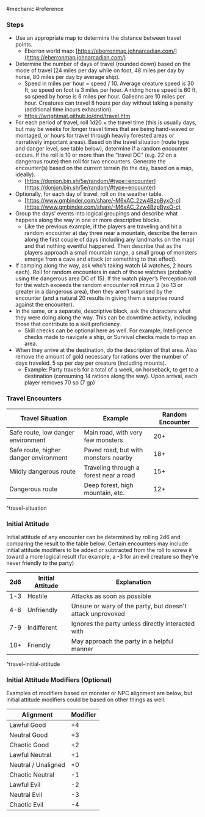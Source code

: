 #mechanic #reference

### Steps

- Use an appropriate map to determine the distance between travel points.
    - Eberron world map: [https://eberronmap.johnarcadian.com/](https://eberronmap.johnarcadian.com/)
- Determine the number of days of travel (rounded down) based on the mode of travel (24 miles per day while on foot, 48 miles per day by horse, 80 miles per day by average ship).
    - Speed in miles per hour = speed / 10. Average creature speed is 30 ft, so speed on foot is 3 miles per hour. A riding horse speed is 60 ft, so speed by horse is 6 miles per hour. Galleons are 10 miles per hour. Creatures can travel 8 hours per day without taking a penalty (additional time incurs exhaustion).
    - https://wrightmat.github.io/dnd/travel.htm
- For each period of travel, roll 1d20 + the travel time (this is usually days, but may be weeks for longer travel times that are being hand-waved or montaged, or hours for travel through heavily forested areas or narratively important areas). Based on the travel situation (route type and danger level, see table below), determine if a random encounter occurs. If the roll is 10 or more than the “travel DC” (e.g. 22 on a dangerous route) then roll for two encounters. Generate the encounter(s) based on the current terrain (to the day, based on a map, ideally).
    - [https://donjon.bin.sh/5e/random/#type=encounter](https://donjon.bin.sh/5e/random/#type=encounter)
- Optionally, for each day of travel, roll on the weather table.
    - [https://www.gmbinder.com/share/-M6xAC_2zw4BzpByxO-c](https://www.gmbinder.com/share/-M6xAC_2zw4BzpByxO-c)
- Group the days' events into logical groupings and describe what happens along the way in one or more descriptive blocks.
    - Like the previous example, if the players are traveling and hit a random encounter at day three near a mountain, describe the terrain along the first couple of days (including any landmarks on the map) and that nothing eventful happened. Then describe that as the players approach a small mountain range, a small group of monsters emerge from a cave and attack (or something to that effect).
- If camping along the way, ask who’s taking watch (4 watches, 2 hours each). Roll for random encounters in each of those watches (probably using the dangerous area DC of 15). If the watch player’s Perception roll for the watch exceeds the random encounter roll minus 2 (so 13 or greater in a dangerous area), then they aren’t surprised by the encounter (and a natural 20 results in giving them a surprise round against the encounter).
- In the same, or a separate, descriptive block, ask the characters what they were doing along the way. This can be downtime activity, including those that contribute to a skill proficiency.
    - Skill checks can be optional here as well. For example, Intelligence checks made to navigate a ship, or Survival checks made to map an area.
- When they arrive at the destination, do the description of that area. Also remove the amount of gold necessary for rations over the number of days traveled. 5 sp per day per creature (including mounts).
    - Example: Party travels for a total of a week, on horseback, to get to a destination (consuming 14 rations along the way). Upon arrival, each player removes 70 sp (7 gp)

### Travel Encounters

| Travel Situation                      | Example                                | Random Encounter |
| ------------------------------------- | -------------------------------------- | ---------------- |
| Safe route, low danger environment    | Main road, with very few monsters      | 20+              |
| Safe route, higher danger environment | Paved road, but with monsters nearby   | 18+              |
| Mildly dangerous route                | Traveling through a forest near a road | 15+              |
| Dangerous route                       | Deep forest, high mountain, etc.       | 12+              |
^travel-situation

### Initial Attitude

Initial attitude of any encounter can be determined by rolling 2d6 and comparing the result to the table below. Certain encounters may include initial attitude modifiers to be added or subtracted from the roll to screw it toward a more logical result (for example, a -3 for an evil creature so they're never friendly to the party)

| 2d6 | Initial Attitude | Explanation                                                |
| --- | ---------------- | ---------------------------------------------------------- |
| 1-3 | Hostile          | Attacks as soon as possible                                |
| 4-6 | Unfriendly       | Unsure or wary of the party, but doesn't attack unprovoked |
| 7-9 | Indifferent      | Ignores the party unless directly interacted with          |
| 10+ | Friendly         | May approach the party in a helpful manner                 |
^travel-initial-attitude

### Initial Attitude Modifiers (Optional)

Examples of modifiers based on monster or NPC alignment are below, but initial attitude modifiers could be based on other things as well.

| Alignment           | Modifier |
| ------------------- | -------- |
| Lawful Good         | +4       |
| Neutral Good        | +3       |
| Chaotic Good        | +2       |
| Lawful Neutral      | +1       |
| Neutral / Unaligned | +0       |
| Chaotic Neutral     | -1       |
| Lawful Evil         | -2       |
| Neutral Evil        | -3       |
| Chaotic Evil        | -4       |